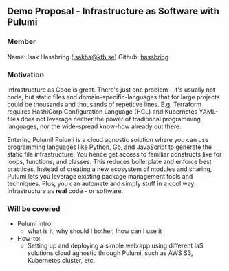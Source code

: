 ## Demo Proposal - Infrastructure as Software with Pulumi

### Member

Name: Isak Hassbring (isakha@kth.se)
Github: [hassbring](https://github.com/hassbring)

### Motivation

Infrastructure as Code is great. There's just one problem - it's usually not code, but static files and domain-specific-languages that for large projects could be thousands and thousands of repetitive lines. E.g. Terraform requires HashiCorp Configuration Language (HCL) and Kubernetes YAML-files does not leverage neither the power of traditional programming languages, nor the wide-spread know-how already out there. 

Entering Pulumi! Pulumi is a cloud agnostic solution where you can use programming languages like Python, Go, and JavaScript to generate the static file infrastructure. You hence get access to familiar constructs like for loops, functions, and classes. This reduces boilerplate and enforce best practices. Instead of creating a new ecosystem of modules and sharing, Pulumi lets you leverage existing package management tools and techniques. Plus, you can automate and simply stuff in a cool way. Infrastructure as **real** code - or software.


### Will be covered

* Pulumi intro:
  * what is it, why should I bother, !how can I use it
* How-to:
  * Setting up and deploying a simple web app using different IaS solutions cloud agnostic through Pulumi, such as AWS S3, Kubernetes cluster, etc. 
